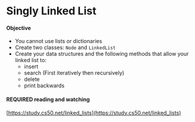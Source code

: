 # Singly Linked List

#### Objective

* You cannot use lists or dictionaries
* Create two classes: `Node` and `LinkedList`
* Create your data structures and the following methods that allow your linked list to:
	- insert
	- search (First iteratively then recursively)
	- delete
	- print backwards

#### REQUIRED reading and watching
[https://study.cs50.net/linked_lists](https://study.cs50.net/linked_lists)